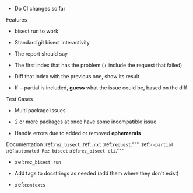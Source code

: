 - Do CI changes so far


Features
- bisect run to work
- Standard git bisect interactivity

- The report should say
 - The first index that has the problem (+ include the request that failed)
 - Diff that index with the previous one, show its result
 - If --partial is included, **guess** what the issue could be, based on the diff


Test Cases
- Multi package issues
 - 2 or more packages at once have some incompatible issue

- Handle errors due to added or removed **ephemerals**

Documentation
:ref:`rez_bisect`
:ref:`.rxt`
:ref:`request`."""
:ref:`--partial`
:ref:`automated Rez bisect`
:ref:`rez_bisect cli`."""
- :ref:`rez_bisect run`

- Add tags to docstrings as needed (add them where they don't exist)
- :ref:`contexts`
